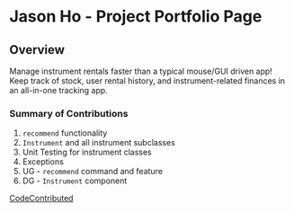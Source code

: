 # Jason Ho - Project Portfolio Page

## Overview

Manage instrument rentals faster than a typical mouse/GUI driven app! Keep track of stock, user rental history, and
instrument-related finances in an all-in-one tracking app.

### Summary of Contributions

1. `recommend` functionality
2. `Instrument` and all instrument subclasses
3. Unit Testing for instrument classes
4. Exceptions
5. UG - `recommend` command and feature
6. DG - `Instrument` component

[CodeContributed](https://nus-cs2113-ay2425s2.github.io/tp-dashboard/?search=jason-hp&breakdown=true&sort=groupTitle%20dsc&sortWithin=title&since=2025-02-21&timeframe=commit&mergegroup=&groupSelect=groupByRepos&checkedFileTypes=docs~functional-code~test-code~other&tabOpen=true&tabType=authorship&tabAuthor=Jason-Hp&tabRepo=AY2425S2-CS2113-W11-1%2Ftp%5Bmaster%5D&authorshipIsMergeGroup=false&authorshipFileTypes=docs~functional-code~test-code~other&authorshipIsBinaryFileTypeChecked=false&authorshipIsIgnoredFilesChecked=false)